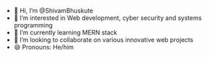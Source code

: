 - 👋 Hi, I’m @ShivamBhuskute
- 👀 I’m interested in Web development, cyber security and systems programming 
- 🌱 I’m currently learning MERN stack
- 👯 I’m looking to collaborate on various innovative web projects
- 😄 Pronouns: He/him




<!---
ShivamBhuskute/ShivamBhuskute is a ✨ special ✨ repository because its `README.md` (this file) appears on your GitHub profile.
You can click the Preview link to take a look at your changes.
--->
